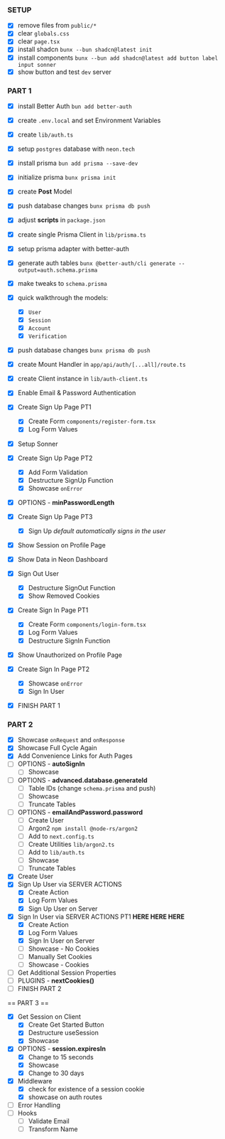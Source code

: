 ### SETUP

- [x] remove files from `public/*`
- [x] clear `globals.css`
- [x] clear `page.tsx`
- [x] install shadcn `bunx --bun shadcn@latest init`
- [x] install components `bunx --bun add shadcn@latest add button label input sonner`
- [x] show button and test `dev` server

### PART 1

- [x] install Better Auth `bun add better-auth`
- [x] create `.env.local` and set Environment Variables
- [x] create `lib/auth.ts`
- [x] setup `postgres` database with `neon.tech`
- [x] install prisma `bun add prisma --save-dev`
- [x] initialize prisma `bunx prisma init`
- [x] create **Post** Model
- [x] push database changes `bunx prisma db push`
- [x] adjust **scripts** in `package.json`

- [x] create single Prisma Client in `lib/prisma.ts`
- [x] setup prisma adapter with better-auth
- [x] generate auth tables `bunx @better-auth/cli generate --output=auth.schema.prisma`
- [x] make tweaks to `schema.prisma`
- [x] quick walkthrough the models:
  - [x] `User`
  - [x] `Session`
  - [x] `Account`
  - [x] `Verification`
- [x] push database changes `bunx prisma db push`
- [x] create Mount Handler in `app/api/auth/[...all]/route.ts`
- [x] create Client instance in `lib/auth-client.ts`

- [x] Enable Email & Password Authentication
- [x] Create Sign Up Page PT1
  - [x] Create Form `components/register-form.tsx`
  - [x] Log Form Values
- [x] Setup Sonner
- [x] Create Sign Up Page PT2
  - [x] Add Form Validation
  - [x] Destructure SignUp Function
  - [x] Showcase `onError`
- [x] OPTIONS - **minPasswordLength**
- [x] Create Sign Up Page PT3
  - [x] Sign Up _default automatically signs in the user_
- [x] Show Session on Profile Page
- [x] Show Data in Neon Dashboard
- [x] Sign Out User
  - [x] Destructure SignOut Function
  - [x] Show Removed Cookies
- [x] Create Sign In Page PT1
  - [x] Create Form `components/login-form.tsx`
  - [x] Log Form Values
  - [x] Destructure SignIn Function
- [x] Show Unauthorized on Profile Page
- [x] Create Sign In Page PT2
  - [x] Showcase `onError`
  - [x] Sign In User
- [x] FINISH PART 1

### PART 2

- [x] Showcase `onRequest` and `onResponse`
- [x] Showcase Full Cycle Again
- [x] Add Convenience Links for Auth Pages
- [ ] OPTIONS - **autoSignIn**
  - [ ] Showcase
- [ ] OPTIONS - **advanced.database.generateId**
  - [ ] Table IDs (change `schema.prisma` and push)
  - [ ] Showcase
  - [ ] Truncate Tables
- [ ] OPTIONS - **emailAndPassword.password**
  - [ ] Create User
  - [ ] Argon2 `npm install @node-rs/argon2`
  - [ ] Add to `next.config.ts`
  - [ ] Create Utilities `lib/argon2.ts`
  - [ ] Add to `lib/auth.ts`
  - [ ] Showcase
  - [ ] Truncate Tables
- [x] Create User
- [x] Sign Up User via SERVER ACTIONS
  - [x] Create Action
  - [x] Log Form Values
  - [x] Sign Up User on Server
- [x] Sign In User via SERVER ACTIONS PT1 **HERE HERE HERE**
  - [x] Create Action
  - [x] Log Form Values
  - [x] Sign In User on Server
  - [ ] Showcase - No Cookies
  - [ ] Manually Set Cookies
  - [ ] Showcase - Cookies
- [ ] Get Additional Session Properties
- [ ] PLUGINS - **nextCookies()**
- [ ] FINISH PART 2

== PART 3 ==

- [x] Get Session on Client
  - [x] Create Get Started Button
  - [x] Destructure useSession
  - [x] Showcase
- [x] OPTIONS - **session.expiresIn**
  - [x] Change to 15 seconds
  - [x] Showcase
  - [x] Change to 30 days
- [x] Middleware
  - [x] check for existence of a session cookie
  - [x] showcase on auth routes
- [ ] Error Handling
- [ ] Hooks
  - [ ] Validate Email
  - [ ] Transform Name
